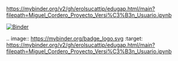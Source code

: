 https://mybinder.org/v2/gh/erolsucattip/edugap.html/main?filepath=Miguel_Cordero_Proyecto_Versi%C3%B3n_Usuario.ipynb

[![Binder](https://mybinder.org/badge_logo.svg)](https://mybinder.org/v2/gh/erolsucattip/edugap.html/main?filepath=Miguel_Cordero_Proyecto_Versi%C3%B3n_Usuario.ipynb)

.. image:: https://mybinder.org/badge_logo.svg
 :target: https://mybinder.org/v2/gh/erolsucattip/edugap.html/main?filepath=Miguel_Cordero_Proyecto_Versi%C3%B3n_Usuario.ipynb

